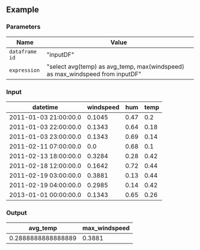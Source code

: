 ## Example

### Parameters

<table class="table">
  <thead>
    <tr>
      <th style="width:20%">Name</th>
      <th style="width:80%">Value</th>
    </tr>
  </thead>
  <tbody>
  <tr>
    <td><code>dataframe id</code></td>
    <td>"inputDF"</td>
  </tr>
  <tr>
    <td><code>expression</code></td>
    <td>"select avg(temp) as avg_temp, max(windspeed) as max_windspeed from inputDF"</td>
  </tr>
  </tbody>
</table>

### Input

<table class="table">
  <thead>
    <tr>
      <th>datetime</th>
      <th>windspeed</th>
      <th>hum</th>
      <th>temp</th>
    </tr>
  </thead>
  <tbody>
    <tr>
      <td>2011-01-03 21:00:00.0</td>
      <td>0.1045</td>
      <td>0.47</td>
      <td>0.2</td>
    </tr>
    <tr>
      <td>2011-01-03 22:00:00.0</td>
      <td>0.1343</td>
      <td>0.64</td>
      <td>0.18</td>
    </tr>
    <tr>
      <td>2011-01-03 23:00:00.0</td>
      <td>0.1343</td>
      <td>0.69</td>
      <td>0.14</td>
    </tr>
    <tr>
      <td>2011-02-11 07:00:00.0</td>
      <td>0.0</td>
      <td>0.68</td>
      <td>0.1</td>
    </tr>
    <tr>
      <td>2011-02-13 18:00:00.0</td>
      <td>0.3284</td>
      <td>0.28</td>
      <td>0.42</td>
    </tr>
    <tr>
      <td>2011-02-18 12:00:00.0</td>
      <td>0.1642</td>
      <td>0.72</td>
      <td>0.44</td>
    </tr>
    <tr>
      <td>2011-02-19 03:00:00.0</td>
      <td>0.3881</td>
      <td>0.13</td>
      <td>0.44</td>
    </tr>
    <tr>
      <td>2011-02-19 04:00:00.0</td>
      <td>0.2985</td>
      <td>0.14</td>
      <td>0.42</td>
    </tr>
    <tr>
      <td>2013-01-01 00:00:00.0</td>
      <td>0.1343</td>
      <td>0.65</td>
      <td>0.26</td>
    </tr>
  </tbody>
</table>

### Output

<table class="table">
  <thead>
    <tr>
      <th>avg_temp</th>
      <th>max_windspeed</th>
    </tr>
  </thead>
  <tbody>
    <tr>
      <td>0.2888888888888889</td>
      <td>0.3881</td>
    </tr>
  </tbody>
</table>
      
